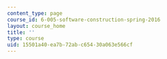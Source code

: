 ```yaml
---
content_type: page
course_id: 6-005-software-construction-spring-2016
layout: course_home
title: ''
type: course
uid: 15501a40-ea7b-72ab-c654-30a063e566cf
---
```

